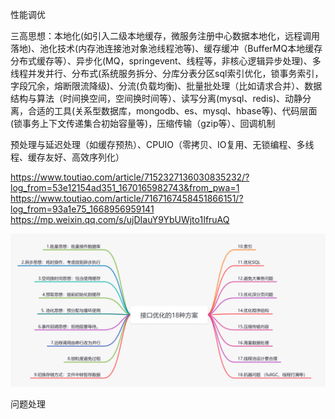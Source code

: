 性能调优

三高思想：本地化(如引入二级本地缓存，微服务注册中心数据本地化，远程调用落地)、池化技术(内存池连接池对象池线程池等)、缓存缓冲（BufferMQ本地缓存分布式缓存等）、异步化(MQ，springevent、线程等，非核心逻辑异步处理)、多线程并发并行、分布式(系统服务拆分、分库分表分区sql索引优化，锁事务索引，字段冗余，熔断限流降级)、分流(负载均衡)、批量批处理（比如请求合并）、数据结构与算法（时间换空间，空间换时间等）、读写分离(mysql、redis)、动静分离，合适的工具(关系型数据库，mongodb、es、mysql、hbase等)、代码层面(锁事务上下文传递集合初始容量等)，压缩传输（gzip等）、回调机制

预处理与延迟处理（如缓存预热）、CPUIO（零拷贝、IO复用、无锁编程、多线程、缓存友好、高效序列化）

https://www.toutiao.com/article/7152327136030835232/?log_from=53e12154ad351_1670165982743&from_pwa=1
https://www.toutiao.com/article/7167167458451866151/?log_from=93a1e75_1668956959141
https://mp.weixin.qq.com/s/ujDIauY9YbUWjto1IfruAQ

![img](images/interface-turning-1.png)

问题处理

